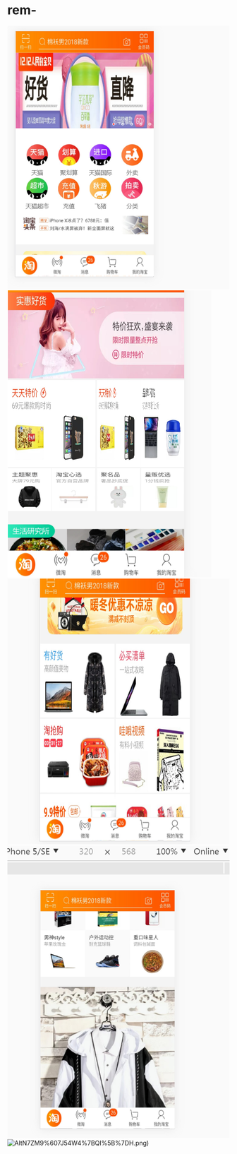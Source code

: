 # rem-
![Alt](https://github.com/huangxinl/rem-/blob/master/show/7RT95648YMAVPH__GC%40%5BYL9.png)
![Alt](https://github.com/huangxinl/rem-/blob/master/show/A_%5D1ML%4088F%5B(%24%24M0VG%258)VN.png)
![Alt](https://github.com/huangxinl/rem-/blob/master/show/ILV%2451SXK0%40HRVJ5G9XTA75.png)
![Alt](https://github.com/huangxinl/rem-/blob/master/show/LH5VI3_725%40GS%5DA~%5B9U%25GUU.png)
![Alt](https://github.com/huangxinl/rem-/blob/master/show/%5D%5D3H)N7ZM9%607J54W4%7BQI%5B%7DH.png)
